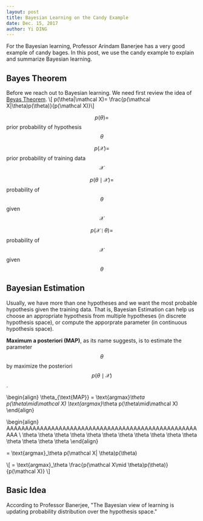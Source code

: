 ```yaml
--- 
layout: post
title: Bayesian Learning on the Candy Example
date: Dec. 15, 2017
author: Yi DING
---
```


[comment]: # (Use the candy example to explain Bayesian learning)

For the Bayesian learning, Professor Arindam Banerjee has a very good example of candy bages. In this post, we use the candy example to explain and summarize Bayesian learning.

## Bayes Theorem
Before we reach out to Bayesian learning. We need first review the idea of [Beyas Theorem](http://www.cs.cmu.edu/afs/cs/project/theo-20/www/mlbook/ch6.pdf).
\\[ p(\theta|\mathcal X)= \frac{p(\mathcal X|\theta)p(\theta)}{p(\mathcal X)}\\]

$$p(\theta)=$$ prior probability of hypothesis $$\theta$$

$$p(\mathcal X)=$$ prior probability of training data $$\mathcal X$$

$$p(\theta\mid\mathcal X)=$$ probability of $$\theta$$ given $$\mathcal X$$

$$p(\mathcal X\mid\theta)=$$ probability of $$\mathcal X$$ given $$\theta$$

## Bayesian Estimation
Usually, we have more than one hypotheses and we want the most probable hypothesis given the training data. That is, Bayesian Estimation can help us choose an appropriate hypothesis from multiple hypotheses (in discrete hypothesis space), or compute the apporprate parameter (in continuous hypothesis space).

**Maximum a posteriori (MAP)**, as its name suggests, is to estimate the parameter $$\theta$$ by maximize the posteriori $$p(\theta\mid\mathcal X)$$.

\begin{align}
\theta_{\text{MAP}} = \text{argmax}_\theta p(\theta\mid\mathcal X) \text{argmax}_\theta p(\theta\mid\mathcal X)
\end{align}

\begin{align}
AAAAAAAAAAAAAAAAAAAAAAAAAAAAAAAAAAAAAAAAAAAAAAAAAAAAAA \\
\theta \theta \theta \theta \theta \theta \theta \theta \theta \theta \theta \theta \theta \theta \theta 
\end{align}


 = \text{argmax}_\theta p(\mathcal X| \theta)p(\theta)

\\[ = \text{argmax}_\theta \frac{p(\mathcal X\mid \theta)p(\theta)}{p(\mathcal X)} \\]


## Basic Idea
According to Professor Banerjee, "The Bayesian view of learning is updating probability distribution over the hypothesis space."